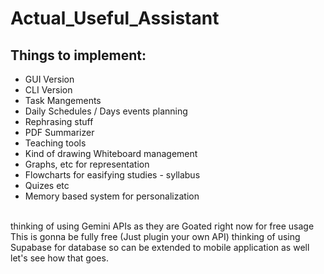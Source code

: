 # Actual_Useful_Assistant
## Things to implement:
* GUI Version
* CLI Version
* Task Mangements
* Daily Schedules / Days events planning
* Rephrasing stuff
* PDF Summarizer
* Teaching tools
* Kind of drawing Whiteboard management
* Graphs, etc for representation
* Flowcharts for easifying studies - syllabus
* Quizes etc
* Memory based system for personalization
<br>
thinking of using Gemini APIs as they are Goated right now for free usage
This is gonna be fully free (Just plugin your own API)
thinking of using Supabase for database so can be extended to mobile application as well let's see how that goes.
